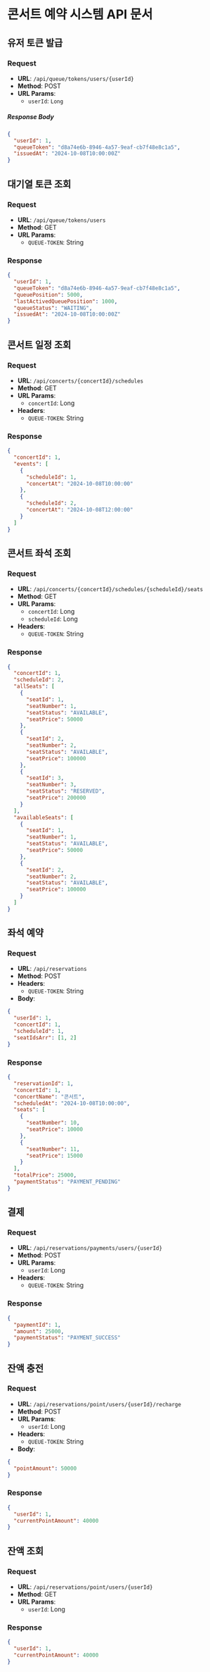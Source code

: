 # 콘서트 예약 시스템 API 문서

## 유저 토큰 발급
### Request
- **URL**: `/api/queue/tokens/users/{userId}`
- **Method**: POST
- **URL Params**:
    - `userId`: `Long`

##### Response Body
```json
{
  "userId": 1,
  "queueToken": "d8a74e6b-8946-4a57-9eaf-cb7f48e8c1a5", 
  "issuedAt": "2024-10-08T10:00:00Z"
}
```

## 대기열 토큰 조회
### Request
- **URL**: `/api/queue/tokens/users`
- **Method**: GET
- **URL Params**:
    - `QUEUE-TOKEN`: String

### Response
```json
{
  "userId": 1,
  "queueToken": "d8a74e6b-8946-4a57-9eaf-cb7f48e8c1a5",
  "queuePosition": 5000,
  "lastActivedQueuePosition": 1000,
  "queueStatus": "WAITING",
  "issuedAt": "2024-10-08T10:00:00Z"
}
```

## 콘서트 일정 조회
### Request
- **URL**: `/api/concerts/{concertId}/schedules`
- **Method**: GET
- **URL Params**:
    - `concertId`: Long
- **Headers**:
    - `QUEUE-TOKEN`: String

### Response
```json
{
  "concertId": 1,
  "events": [
    {
      "scheduleId": 1,
      "concertAt": "2024-10-08T10:00:00"
    },
    {
      "scheduleId": 2,
      "concertAt": "2024-10-08T12:00:00"
    }
  ]
}
```

## 콘서트 좌석 조회
### Request
- **URL**: `/api/concerts/{concertId}/schedules/{scheduleId}/seats`
- **Method**: GET
- **URL Params**:
    - `concertId`: Long
    - `scheduleId`: Long
- **Headers**:
    - `QUEUE-TOKEN`: String

### Response
```json
{
  "concertId": 1,
  "scheduleId": 2,
  "allSeats": [
    {
      "seatId": 1,
      "seatNumber": 1,
      "seatStatus": "AVAILABLE",
      "seatPrice": 50000
    },
    {
      "seatId": 2,
      "seatNumber": 2,
      "seatStatus": "AVAILABLE",
      "seatPrice": 100000
    },
    {
      "seatId": 3,
      "seatNumber": 3,
      "seatStatus": "RESERVED",
      "seatPrice": 200000
    }
  ],
  "availableSeats": [
    {
      "seatId": 1,
      "seatNumber": 1,
      "seatStatus": "AVAILABLE",
      "seatPrice": 50000
    },
    {
      "seatId": 2,
      "seatNumber": 2,
      "seatStatus": "AVAILABLE",
      "seatPrice": 100000
    }
  ]
}
```
## 좌석 예약
### Request
- **URL**: `/api/reservations`
- **Method**: POST
- **Headers**:
    - `QUEUE-TOKEN`: String
- **Body**:
```json
{
  "userId": 1,
  "concertId": 1,
  "scheduleId": 1,
  "seatIdsArr": [1, 2]
}
```

### Response
```json
{
  "reservationId": 1,
  "concertId": 1,
  "concertName": "콘서트",
  "scheduledAt": "2024-10-08T10:00:00",
  "seats": [
    {
      "seatNumber": 10,
      "seatPrice": 10000
    },
    {
      "seatNumber": 11,
      "seatPrice": 15000
    }
  ],
  "totalPrice": 25000,
  "paymentStatus": "PAYMENT_PENDING"
}
```

## 결제
### Request
- **URL**: `/api/reservations/payments/users/{userId}`
- **Method**: POST
- **URL Params**:
    - `userId`: Long
- **Headers**:
    - `QUEUE-TOKEN`: String
### Response
```json
{
  "paymentId": 1,
  "amount": 25000,
  "paymentStatus": "PAYMENT_SUCCESS"
}
```

## 잔액 충전
### Request
- **URL**: `/api/reservations/point/users/{userId}/recharge`
- **Method**: POST
- **URL Params**:
    - `userId`: Long
- **Headers**:
    - `QUEUE-TOKEN`: String
- **Body**:
```json
{
  "pointAmount": 50000
}
```
### Response
```json
{
  "userId": 1,
  "currentPointAmount": 40000
}
```
## 잔액 조회
### Request
- **URL**: `/api/reservations/point/users/{userId}`
- **Method**: GET
- **URL Params**:
    - `userId`: Long
### Response
```json
{
  "userId": 1,
  "currentPointAmount": 40000
}
```